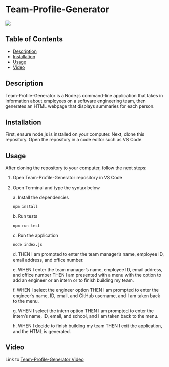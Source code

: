 # Team-Profile-Generator

<a href="https://choosealicense.com/licenses/mit" target="_blank"><img src="https://img.shields.io/badge/License-MIT-yellow.svg" /></a>

## Table of Contents

- [Description](#description)
- [Installation](#installation)
- [Usage](#usage)
- [Video](#video)

## Description

Team-Profile-Generator is a Node.js command-line application that takes in information about employees on a software engineering team, then generates an HTML webpage that displays summaries for each person.

## Installation

First, ensure node.js is installed on your computer. Next, clone this repository. Open the repository in a code editor such as VS Code.

## Usage

After cloning the repository to your computer, follow the next steps:

1. Open Team-Profile-Generator repository in VS Code

2. Open Terminal and type the syntax below

   a. Install the dependencies

   ```bash
   npm install
   ```

   b. Run tests

   ```bash
   npm run test
   ```

   c. Run the application

   ```bash
   node index.js
   ```

   d. THEN I am prompted to enter the team manager’s name, employee ID, email address, and office number.

   e. WHEN I enter the team manager’s name, employee ID, email address, and office number
   THEN I am presented with a menu with the option to add an engineer or an intern or to finish building my team.

   f. WHEN I select the engineer option THEN I am prompted to enter the engineer’s name, ID, email, and GitHub username, and I am taken back to the menu.

   g. WHEN I select the intern option THEN I am prompted to enter the intern’s name, ID, email, and school, and I am taken back to the menu.

   h. WHEN I decide to finish building my team THEN I exit the application, and the HTML is generated.

## Video

Link to [Team-Profile-Generator Video](https://drive.google.com/file/d/1JFpoQA1SbHLDqNG55TovBdw152UYtGlz/view?usp=sharing)
